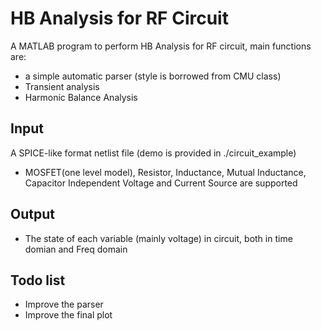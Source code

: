 

# HB Analysis for RF Circuit
A MATLAB program to perform HB Analysis for RF circuit, main functions are:
  * a simple automatic parser (style is borrowed from CMU class)
  * Transient analysis
  * Harmonic Balance Analysis


## Input
  A SPICE-like format netlist file (demo is provided in ./circuit_example)
  * MOSFET(one level model), Resistor, Inductance, Mutual Inductance, Capacitor Independent Voltage and Current Source are supported
  
## Output
*  The state of each variable (mainly voltage) in circuit, both in time domian and Freq domain


## Todo list
*  Improve the parser
*  Improve the final plot

